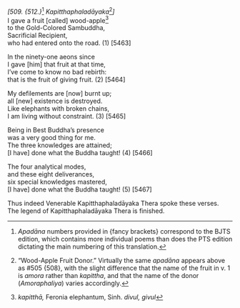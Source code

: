 *\[509. {512.}*[^1] *Kapitthaphaladāyaka*[^2]*\]*  
I gave a fruit \[called\] wood-apple[^3]  
to the Gold-Colored Sambuddha,  
Sacrificial Recipient,  
who had entered onto the road. (1) \[5463\]

In the ninety-one aeons since  
I gave \[him\] that fruit at that time,  
I’ve come to know no bad rebirth:  
that is the fruit of giving fruit. (2) \[5464\]

My defilements are \[now\] burnt up;  
all \[new\] existence is destroyed.  
Like elephants with broken chains,  
I am living without constraint. (3) \[5465\]

Being in Best Buddha’s presence  
was a very good thing for me.  
The three knowledges are attained;  
\[I have\] done what the Buddha taught! (4) \[5466\]

The four analytical modes,  
and these eight deliverances,  
six special knowledges mastered,  
\[I have\] done what the Buddha taught! (5) \[5467\]

Thus indeed Venerable Kapitthaphaladāyaka Thera spoke these verses.  
The legend of Kapitthaphaladāyaka Thera is finished.

[^1]: *Apadāna* numbers provided in {fancy brackets} correspond to the BJTS edition, which contains more individual poems than does the PTS edition dictating the main numbering of this translation.

[^2]: “Wood-Apple Fruit Donor.” Virtually the same *apadāna* appears above as \#505 {508}, with the slight difference that the name of the fruit in v. 1 is *amora* rather than *kapittha*, and that the name of the donor (*Amoraphaliya*) varies accordingly.

[^3]: *kapitthā,* Feronia elephantum, Sinh. *divul, givul*
